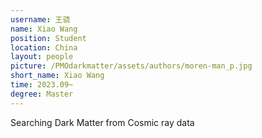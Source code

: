 ```yaml
---
username: 王骁
name: Xiao Wang
position: Student
location: China
layout: people
picture: /PMOdarkmatter/assets/authors/moren-man_p.jpg
short_name: Xiao Wang
time: 2023.09~
degree: Master
---
```


Searching Dark Matter from Cosmic ray data
